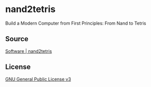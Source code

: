 # nand2tetris

Build a Modern Computer from First Principles: From Nand to Tetris

## Source

[Software | nand2tetris](https://www.nand2tetris.org/software)

## License
[GNU General Public License v3](LICENSE)
